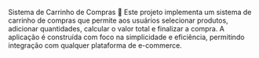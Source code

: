 Sistema de Carrinho de Compras 🛒
Este projeto implementa um sistema de carrinho de compras que permite aos usuários selecionar produtos, adicionar quantidades, calcular o valor total e finalizar a compra. A aplicação é construída com foco na simplicidade e eficiência, permitindo integração com qualquer plataforma de e-commerce.
